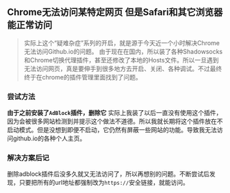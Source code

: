 ## Chrome无法访问某特定网页 但是Safari和其它浏览器能正常访问
> 实际上这个“疑难杂症”系列的开启，就是源于今天近一个小时解决Chrome无法访问Github.io的问题。
由于现在在国内，所以装了各种Shadowsocks和Chrome切换代理插件，甚至还修改了本地的Hosts文件。所以一旦遇到无法访问网页，真是要伸手到很多地方去开启、关闭、各种调试。不过最终终于在chrome的插件管理里面找到了问题。
### 尝试方法
**由于之前安装了`AdBlock`插件，删除它**
实际上我装了以后一直没有使用这个插件，因为会被很多网站检测到并提示这个做法不道德。所以我就长期将这个插件放在不启动模式。但是没想到即便不启动，它仍然有屏蔽一些网站的功能。导致我无法访问github.io的各种个人主页。

### 解决方案后记
删除adblock插件后没多久就又无法访问了，所以再想别的问题。不断尝试后发现，只要把所有的url地址都强制改为`https://`安全链接，就能访问。
